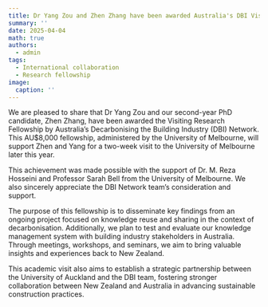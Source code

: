 ```yaml
---
title: Dr Yang Zou and Zhen Zhang have been awarded Australia's DBI Visiting Research Fellowship!
summary: ''
date: 2025-04-04
math: true
authors:
  - admin
tags:
  - International collaboration
  - Research fellowship
image:
  caption: ''
---
```


We are pleased to share that Dr Yang Zou and our second-year PhD candidate, Zhen Zhang, have been awarded the Visiting Research Fellowship by Australia’s Decarbonising the Building Industry (DBI) Network. This AU$8,000 fellowship, administered by the University of Melbourne, will support Zhen and Yang for a two-week visit to the University of Melbourne later this year.

This achievement was made possible with the support of Dr. M. Reza Hosseini and Professor Sarah Bell from the University of Melbourne. We also sincerely appreciate the DBI Network team’s consideration and support.

The purpose of this fellowship is to disseminate key findings from an ongoing project focused on knowledge reuse and sharing in the context of decarbonisation. Additionally, we plan to test and evaluate our knowledge management system with building industry stakeholders in Australia. Through meetings, workshops, and seminars, we aim to bring valuable insights and experiences back to New Zealand.

This academic visit also aims to establish a strategic partnership between the University of Auckland and the DBI team, fostering stronger collaboration between New Zealand and Australia in advancing sustainable construction practices.